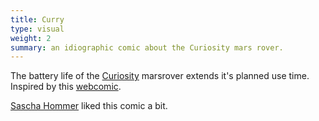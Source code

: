 ```yaml
---
title: Curry
type: visual
weight: 2
summary: an idiographic comic about the Curiosity mars rover.
---
```

The battery life of the [Curiosity](https://www.nasa.gov/mission_pages/msl/index.html) marsrover extends it's planned use time. Inspired by this [webcomic](https://xkcd.com/695/).

[Sascha Hommer](https://saschahommer.com/) liked this comic a bit.

